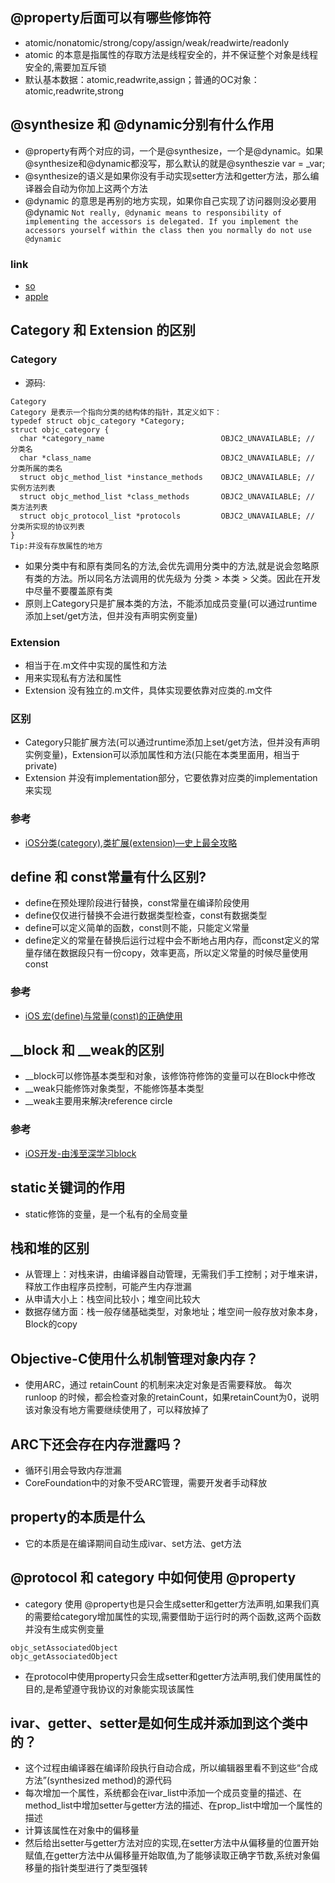 ## @property后面可以有哪些修饰符
* atomic/nonatomic/strong/copy/assign/weak/readwirte/readonly
* atomic 的本意是指属性的存取方法是线程安全的，并不保证整个对象是线程安全的,需要加互斥锁
* 默认基本数据：atomic,readwrite,assign；普通的OC对象：atomic,readwrite,strong

## @synthesize 和 @dynamic分别有什么作用
* @property有两个对应的词，一个是@synthesize，一个是@dynamic。如果@synthesize和@dynamic都没写，那么默认的就是@syntheszie var = _var;
* @synthesize的语义是如果你没有手动实现setter方法和getter方法，那么编译器会自动为你加上这两个方法
* @dynamic 的意思是再别的地方实现，如果你自己实现了访问器则没必要用@dynamic
`Not really, @dynamic means to responsibility of implementing the accessors is delegated. If you implement the accessors yourself within the class then you normally do not use @dynamic`

### link
* [so](https://stackoverflow.com/questions/1160498/synthesize-vs-dynamic-what-are-the-differences)
* [apple](https://developer.apple.com/library/content/documentation/Cocoa/Conceptual/ObjCRuntimeGuide/Articles/ocrtDynamicResolution.html)

## Category 和 Extension 的区别
### Category
* 源码:
```
Category
Category 是表示一个指向分类的结构体的指针，其定义如下：
typedef struct objc_category *Category;
struct objc_category {
  char *category_name                          OBJC2_UNAVAILABLE; // 分类名
  char *class_name                             OBJC2_UNAVAILABLE; // 分类所属的类名
  struct objc_method_list *instance_methods    OBJC2_UNAVAILABLE; // 实例方法列表
  struct objc_method_list *class_methods       OBJC2_UNAVAILABLE; // 类方法列表
  struct objc_protocol_list *protocols         OBJC2_UNAVAILABLE; // 分类所实现的协议列表
}
Tip:并没有存放属性的地方
```
* 如果分类中有和原有类同名的方法,会优先调用分类中的方法,就是说会忽略原有类的方法。所以同名方法调用的优先级为 分类 > 本类 > 父类。因此在开发中尽量不要覆盖原有类
* 原则上Category只是扩展本类的方法，不能添加成员变量(可以通过runtime添加上set/get方法，但并没有声明实例变量)

### Extension
* 相当于在.m文件中实现的属性和方法
* 用来实现私有方法和属性
* Extension 没有独立的.m文件，具体实现要依靠对应类的.m文件

### 区别
* Category只能扩展方法(可以通过runtime添加上set/get方法，但并没有声明实例变量)，Extension可以添加属性和方法(只能在本类里面用，相当于private)
* Extension 并没有implementation部分，它要依靠对应类的implementation来实现

### 参考
* [iOS分类(category),类扩展(extension)—史上最全攻略](https://www.jianshu.com/p/9e827a1708c6)

## define 和 const常量有什么区别?
* define在预处理阶段进行替换，const常量在编译阶段使用
* define仅仅进行替换不会进行数据类型检查，const有数据类型
* define可以定义简单的函数，const则不能，只能定义常量
* define定义的常量在替换后运行过程中会不断地占用内存，而const定义的常量存储在数据段只有一份copy，效率更高，所以定义常量的时候尽量使用const

### 参考
* [iOS 宏(define)与常量(const)的正确使用](https://www.jianshu.com/p/f83335e036b5)

## __block 和 __weak的区别
* __block可以修饰基本类型和对象，该修饰符修饰的变量可以在Block中修改
* __weak只能修饰对象类型，不能修饰基本类型
* __weak主要用来解决reference circle

### 参考
* [iOS开发-由浅至深学习block](https://www.jianshu.com/p/29d70274374b)

## static关键词的作用
* static修饰的变量，是一个私有的全局变量

## 栈和堆的区别
* 从管理上：对栈来讲，由编译器自动管理，无需我们手工控制；对于堆来讲，释放工作由程序员控制，可能产生内存泄漏
* 从申请大小上：栈空间比较小；堆空间比较大
* 数据存储方面：栈一般存储基础类型，对象地址；堆空间一般存放对象本身，Block的copy

## Objective-C使用什么机制管理对象内存？
* 使用ARC，通过 retainCount 的机制来决定对象是否需要释放。 每次 runloop 的时候，都会检查对象的retainCount，如果retainCount为0，说明该对象没有地方需要继续使用了，可以释放掉了

## ARC下还会存在内存泄露吗？
* 循环引用会导致内存泄漏
* CoreFoundation中的对象不受ARC管理，需要开发者手动释放

## property的本质是什么
* 它的本质是在编译期间自动生成ivar、set方法、get方法

## @protocol 和 category 中如何使用 @property
* category 使用 @property也是只会生成setter和getter方法声明,如果我们真的需要给category增加属性的实现,需要借助于运行时的两个函数,这两个函数并没有生成实例变量
```
objc_setAssociatedObject
objc_getAssociatedObject
```

* 在protocol中使用property只会生成setter和getter方法声明,我们使用属性的目的,是希望遵守我协议的对象能实现该属性


## ivar、getter、setter是如何生成并添加到这个类中的？
* 这个过程由编译器在编译阶段执行自动合成，所以编辑器里看不到这些“合成方法”(synthesized method)的源代码
* 每次增加一个属性，系统都会在ivar_list中添加一个成员变量的描述、在method_list中增加setter与getter方法的描述、在prop_list中增加一个属性的描述
* 计算该属性在对象中的偏移量
* 然后给出setter与getter方法对应的实现,在setter方法中从偏移量的位置开始赋值,在getter方法中从偏移量开始取值,为了能够读取正确字节数,系统对象偏移量的指针类型进行了类型强转
